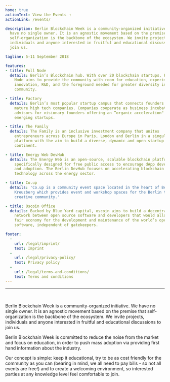 ```yaml
---
home: true
actionText: View the Events →
actionLink: /events/

description: Berlin Blockchain Week is a community-organized initiative. We
  have no single owner. It is an agnostic movement based on the premise that
  self-organization is the backbone of the ecosystem. We invite projects,
  individuals and anyone interested in fruitful and educational discussions to
  join us. 

tagline: 5-11 September 2018

features:
- title: Full Node
  details: Berlin’s Blockchain hub. With over 20 blockchain startups, Full
    Node aims to provide the community with room for education, experimentation,
    innovation, R&D, and the foreground needed for greater diversity in the
    community.

- title: Factory
  details: Berlin’s most popular startup campus that connects founders with
    mature high tech companies. Companies cooperate as business incubators and
    advisors for visionary founders offering an “organic acceleration" for
    emerging startups.

- title: The Family
  details: The Family is an inclusive investment company that unites
    entrepreneurs across Europe in Paris, London and Berlin in a singular
    platform with the aim to build a diverse, dynamic and open startup
    continent.

- title: Energy Web DevHub
  details: The Energy Web is an open-source, scalable blockchain platform
    specifically designed for free public access to encourage dApp development
    and adoption. The Berlin DevHub focuses on accelerating blockchain
    technology across the energy sector.

- title: Co.up
  details: 'Co.up is a community event space located in the heart of Berlin
    Kreuzberg which provides event and workshop spaces for the Berlin tech and
    creative community.'

- title: Oscoin Office
  details: Backed by Blue Yard capital, oscoin aims to build a decentralized
    network between open source software and developers that would allow for a
    fair economy for the development and maintenance of the world’s open source
    software, independent of gatekeepers.

footer:
  -
    url: /legal/imprint/
    text: Imprint
  -
    url: /legal/privacy-policy/
    text: Privacy policy
  -
    url: /legal/terms-and-conditions/
    text: Terms and conditions
---
```


<hr /><br />

Berlin Blockchain Week is a community-organized initiative. We have no single
owner. It is an agnostic movement based on the premise that self-organization
is the backbone of the ecosystem. We invite projects, individuals and anyone
interested in fruitful and educational discussions to join us. 

Berlin Blockchain Week is committed to reduce the noise from the market and
focus on education, in order to push mass adoption via providing first hand
information about the industry. 

Our concept is simple: keep it educational, try to be as cost friendly for the
community as you can (bearing in mind, we all need to pay bills - so not all
events are free!) and to create a welcoming environment, so interested parties
at any knowledge level feel comfortable to join.
<br />
